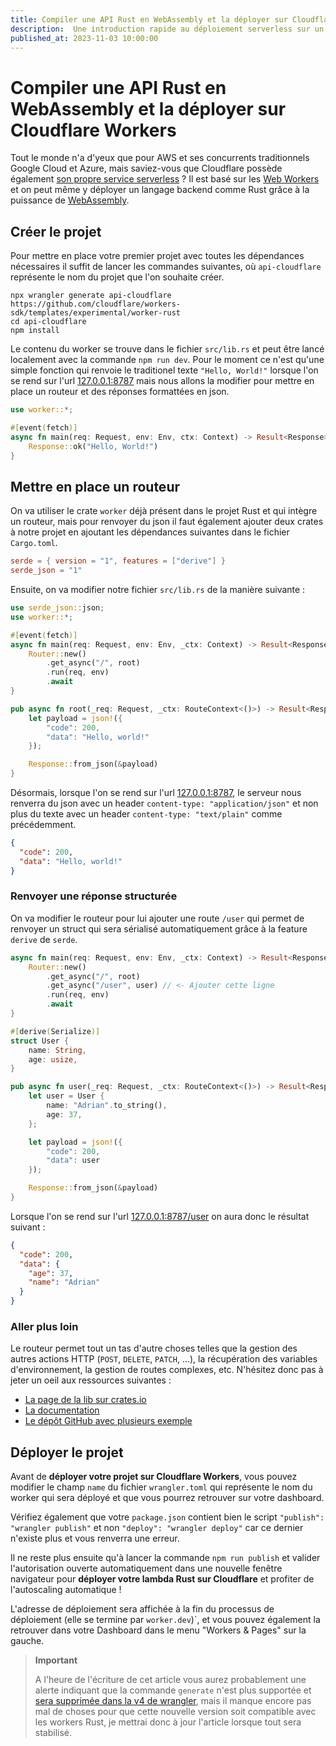 ```yaml
---
title: Compiler une API Rust en WebAssembly et la déployer sur Cloudflare Workers  
description:  Une introduction rapide au déploiement serverless sur un worker Cloudflare grâce à WASM
published_at: 2023-11-03 10:00:00
---
```


# Compiler une API Rust en WebAssembly et la déployer sur Cloudflare Workers

Tout le monde n'a d'yeux que pour AWS et ses concurrents traditionnels Google Cloud et Azure, mais saviez-vous que Cloudflare possède également [son propre service serverless](https://workers.cloudflare.com/) ? Il est basé sur les [Web Workers](https://developer.mozilla.org/en-US/docs/Web/API/Web_Workers_API) et on peut même y déployer un langage backend comme Rust grâce à la puissance de [WebAssembly](https://developer.mozilla.org/en-US/docs/WebAssembly).

## Créer le projet

Pour mettre en place votre premier projet avec toutes les dépendances nécessaires il suffit de lancer les commandes suivantes, où `api-cloudflare` représente le nom du projet que l'on souhaite créer.

```shell
npx wrangler generate api-cloudflare https://github.com/cloudflare/workers-sdk/templates/experimental/worker-rust
cd api-cloudflare
npm install
```

Le contenu du worker se trouve dans le fichier `src/lib.rs` et peut être lancé localement avec la commande `npm run dev`. Pour le moment ce n'est qu'une simple fonction qui renvoie le traditionel texte `"Hello, World!"` lorsque l'on se rend sur l'url [127.0.0.1:8787](http://127.0.0.1:8787/) mais nous allons la modifier pour mettre en place un routeur et des réponses formattées en json.

```rust
use worker::*;

#[event(fetch)]
async fn main(req: Request, env: Env, ctx: Context) -> Result<Response> {
    Response::ok("Hello, World!")
}

```

## Mettre en place un routeur

On va utiliser le crate `worker` déjà présent dans le projet Rust et qui intègre un routeur, mais pour renvoyer du json il faut également ajouter deux crates à notre projet en ajoutant les dépendances suivantes dans le fichier `Cargo.toml`.

```toml
serde = { version = "1", features = ["derive"] }
serde_json = "1"
```

Ensuite, on va modifier notre fichier `src/lib.rs` de la manière suivante :

```rust
use serde_json::json;
use worker::*;

#[event(fetch)]
async fn main(req: Request, env: Env, _ctx: Context) -> Result<Response> {
    Router::new()
        .get_async("/", root)
        .run(req, env)
        .await
}

pub async fn root(_req: Request, _ctx: RouteContext<()>) -> Result<Response> {
    let payload = json!({
        "code": 200,
        "data": "Hello, world!"
    });

    Response::from_json(&payload)
}
```

Désormais, lorsque l'on se rend sur l'url [127.0.0.1:8787](http://127.0.0.1:8787/), le serveur nous renverra du json avec un header `content-type: "application/json"` et non plus du texte avec un header `content-type: "text/plain"` comme précédemment.

```json
{
  "code": 200,
  "data": "Hello, world!"
}
```

### Renvoyer une réponse structurée

On va modifier le routeur pour lui ajouter une route `/user` qui permet de renvoyer un struct qui sera sérialisé automatiquement grâce à la feature `derive` de `serde`.

```rust
async fn main(req: Request, env: Env, _ctx: Context) -> Result<Response> {
    Router::new()
        .get_async("/", root)
        .get_async("/user", user) // <- Ajouter cette ligne
        .run(req, env)
        .await
}

#[derive(Serialize)]
struct User {
    name: String,
    age: usize,
}

pub async fn user(_req: Request, _ctx: RouteContext<()>) -> Result<Response> {
    let user = User {
        name: "Adrian".to_string(),
        age: 37,
    };

    let payload = json!({
        "code": 200,
        "data": user
    });

    Response::from_json(&payload)
}
```

Lorsque l'on se rend sur l'url [127.0.0.1:8787/user](http://127.0.0.1:8787/user) on aura donc le résultat suivant :

```json
{
  "code": 200,
  "data": {
    "age": 37,
    "name": "Adrian"
  }
}
```

### Aller plus loin

Le routeur permet tout un tas d'autre choses telles que la gestion des autres actions HTTP (`POST`, `DELETE`, `PATCH`, ...), la récupération des variables d'environnement, la gestion de routes complexes, etc. N'hésitez donc pas à jeter un oeil aux ressources suivantes :
- [La page de la lib sur crates.io](https://crates.io/crates/worker)
- [La documentation](https://docs.rs/worker/0.0.18/worker/)
- [Le dépôt GitHub avec plusieurs exemple](https://github.com/cloudflare/workers-rs)

## Déployer le projet

Avant de **déployer votre projet sur Cloudflare Workers**, vous pouvez modifier le champ `name` du fichier `wrangler.toml` qui représente le nom du worker qui sera déployé et que vous pourrez retrouver sur votre dashboard.

Vérifiez également que votre `package.json` contient bien le script `"publish": "wrangler publish"` et non `"deploy": "wrangler deploy"` car ce dernier n'existe plus et vous renverra une erreur.

Il ne reste plus ensuite qu'à lancer la commande `npm run publish` et valider l'autorisation ouverte automatiquement dans une nouvelle fenêtre navigateur pour **déployer votre lambda Rust sur Cloudflare** et profiter de l'autoscaling automatique !

L'adresse de déploiement sera affichée à la fin du processus de déploiement (elle se termine par `worker.dev`)`, et vous pouvez également la retrouver dans votre Dashboard dans le menu "Workers & Pages" sur la gauche.

> **Important**
> 
> A l'heure de l'écriture de cet article vous aurez probablement une alerte indiquant que la commande `generate` n'est plus supportée et [sera supprimée dans la v4 de wrangler](https://developers.cloudflare.com/workers/wrangler/deprecations/#wrangler-v3), mais il manque encore pas mal de choses pour que cette nouvelle version soit compatible avec les workers Rust, je mettrai donc à jour l'article lorsque tout sera stabilisé.